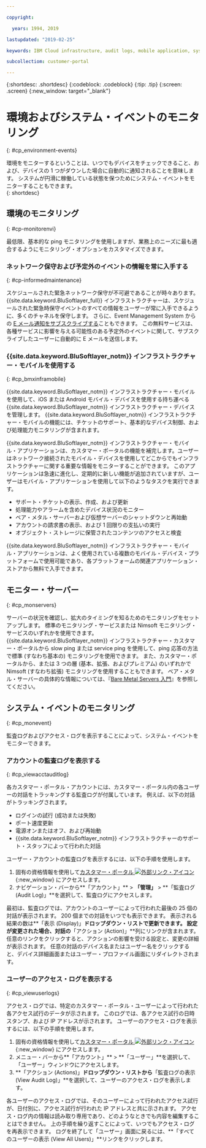 ```yaml
---

copyright:

  years: 1994, 2019

lastupdated: "2019-02-25"

keywords: IBM Cloud infrastructure, audit logs, mobile application, system events, monitoring your environment 

subcollectiom: customer-portal

---
```


{:shortdesc: .shortdesc}
{:codeblock: .codeblock}
{:tip: .tip}
{:screen: .screen}
{:new_window: target="_blank"}


# 環境およびシステム・イベントのモニタリング
{: #cp_environment-events}

環境をモニターするということは、いつでもデバイスをチェックできること、および、デバイスの 1 つがダウンした場合に自動的に通知されることを意味します。 システムが円滑に稼働している状態を保つためにシステム・イベントをモニターすることもできます。  
{: shortdesc}

## 環境のモニタリング
{: #cp-monitorenvi}

最低限、基本的な ping モニタリングを使用しますが、業務上のニーズに最も適合するようにモニタリング・オプションをカスタマイズできます。

### ネットワーク保守および予定外のイベントの情報を常に入手する
{: #cp-informedmaintenance}

スケジュールされた緊急ネットワーク保守が不可避であることが時々あります。 {{site.data.keyword.BluSoftlayer_full}} インフラストラクチャーは、スケジュールされた緊急時保守イベントのすべての情報をユーザーが常に入手できるように、多くのチャネルを保守します。 さらに、Event Management System からの [E メール通知をサブスクライブする](/docs/customer-portal?topic=customer-portal-cp_bpnotifications#cp_bpnotifications)こともできます。 この無料サービスは、各種サービスに影響を与える可能性のある予定外のイベントに関して、サブスクライブしたユーザーに自動的に E メールを送信します。

### {{site.data.keyword.BluSoftlayer_notm}} インフラストラクチャー・モバイルを使用する
{: #cp_bmxinframobile}

{{site.data.keyword.BluSoftlayer_notm}} インフラストラクチャー・モバイルを使用して、iOS または Android モバイル・デバイスを使用する持ち運べる {{site.data.keyword.BluSoftlayer_notm}} インフラストラクチャー・デバイスを管理します。 {{site.data.keyword.BluSoftlayer_notm}} インフラストラクチャー・モバイルの機能には、チケットのサポート、基本的なデバイス制御、および処理能力モニタリングが含まれます。

{{site.data.keyword.BluSoftlayer_notm}} インフラストラクチャー・モバイル・アプリケーションは、カスタマー・ポータルの機能を補完します。ユーザーはネットワーク接続されたモバイル・デバイスを使用してどこからでもインフラストラクチャーに関する重要な情報をモニターすることができます。 このアプリケーションは急速に進化し、定期的に新しい機能が追加されていますが、ユーザーはモバイル・アプリケーションを使用して以下のようなタスクを実行できます。
  * サポート・チケットの表示、作成、および更新
  * 処理能力やアラームを含めたデバイス状況のモニター
  * ベア・メタル・サーバーおよび仮想サーバーのシャットダウンと再始動
  * アカウントの請求書の表示、および 1 回限りの支払いの実行
  * オブジェクト・ストレージに保管されたコンテンツのアクセスと検査

{{site.data.keyword.BluSoftlayer_notm}} インフラストラクチャー・モバイル・アプリケーションは、よく使用されている複数のモバイル・デバイス・プラットフォームで使用可能であり、各プラットフォームの関連アプリケーション・ストアから無料で入手できます。

## モニター・サーバー
{: #cp_monservers}

サーバーの状況を確認し、拡大のタイミングを知るためのモニタリングをセットアップします。 標準のモニタリング・サービスまたは Nimsoft モニタリング・サービスのいずれかを使用できます。 {{site.data.keyword.BluSoftlayer_notm}} インフラストラクチャー・カスタマー・ポータルから slow ping または service ping を使用して、ping 応答の方法で標準 (すなわち基本の) モニタリングを使用できます。 また、カスタマー・ポータルから、または 3 つの層 (基本、拡張、およびプレミアム) のいずれかで Nimsoft (すなわち拡張) モニタリングを使用することもできます。 ベア・メタル・サーバーの具体的な情報については、『[Bare Metal Servers 入門](/docs/bare-metal?topic=bare-metal-getting-started#getting-started)』を参照してください。

## システム・イベントのモニタリング
{: #cp_monevent}

監査ログおよびアクセス・ログを表示することによって、システム・イベントをモニターできます。

### アカウントの監査ログを表示する
{: #cp_viewacctauditlog}

各カスタマー・ポータル・アカウントには、カスタマー・ポータル内の各ユーザーの対話をトラッキングする監査ログが付属しています。 例えば、以下の対話がトラッキングされます。
  * ログインの試行 (成功または失敗)
  * ポート速度更新
  * 電源オンまたはオフ、および再始動
  * {{site.data.keyword.BluSoftlayer_notm}} インフラストラクチャーのサポート・スタッフによって行われた対話

ユーザー・アカウントの監査ログを表示するには、以下の手順を使用します。

1. 固有の資格情報を使用して[カスタマー・ポータル ![外部リンク・アイコン](../icons/launch-glyph.svg)](https://control.softlayer.com/){:new_window} にアクセスします。
2. ナビゲーション・バーから**「アカウント」** > **「管理」** > **「監査ログ (Audit Log)」**を選択して、監査ログにアクセスします。

最初は、監査ログでは、アカウントのユーザーによって行われた最後の 25 個の対話が表示されます。 200 個までの対話をいつでも表示できます。 表示される結果の数は**「表示 (Display)」**ドロップダウン・リストで更新できます。 設定が変更された場合、対話の**「アクション (Action)」**列にリンクが含まれます。 任意のリンクをクリックすると、アクションの影響を受ける設定と、変更の詳細が表示されます。 任意の対話のデバイス名またはユーザー名をクリックすると、デバイス詳細画面またはユーザー・プロファイル画面にリダイレクトされます。

### ユーザーのアクセス・ログを表示する
{: #cp_viewuserlogs}

アクセス・ログでは、特定のカスタマー・ポータル・ユーザーによって行われた各アクセス試行のデータが示されます。 このログでは、各アクセス試行の日時スタンプ、および IP アドレスが示されます。 ユーザーのアクセス・ログを表示するには、以下の手順を使用します。

1. 固有の資格情報を使用して[カスタマー・ポータル ![外部リンク・アイコン](../icons/launch-glyph.svg)](https://control.softlayer.com/){:new_window} にアクセスします。
2. メニュー・バーから**「アカウント」** > **「ユーザー」**を選択して、「ユーザー」ウィンドウにアクセスします。
3. **「アクション (Actions)」**ドロップダウン・リストから**「監査ログの表示 (View Audit Log)」**を選択して、ユーザーのアクセス・ログを表示します。

各ユーザーのアクセス・ログでは、そのユーザーによって行われたアクセス試行が、日付別に、アクセス試行が行われた IP アドレスと共に示されます。 アクセス・ログ内の情報は読み取り専用であり、どのようなときでも内容を編集することはできません。 上の手順を繰り返すことによって、いつでもアクセス・ログを再表示できます。 ログを終了して「ユーザー」画面に戻るには、**「すべてのユーザーの表示 (View All Users)」**リンクをクリックします。
